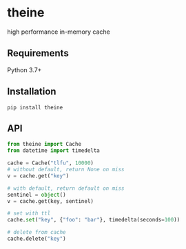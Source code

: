 # theine
high performance in-memory cache

## Requirements
Python 3.7+

## Installation
```
pip install theine
```

## API

```Python
from theine import Cache
from datetime import timedelta

cache = Cache("tlfu", 10000)
# without default, return None on miss
v = cache.get("key")

# with default, return default on miss
sentinel = object()
v = cache.get(key, sentinel)

# set with ttl
cache.set("key", {"foo": "bar"}, timedelta(seconds=100))

# delete from cache
cache.delete("key")
```

